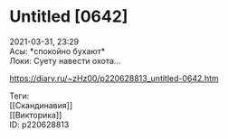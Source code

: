 Untitled [0642]
================

   
 2021-03-31, 23:29   
  Асы: \*спокойно бухают\*   
 Локи: Суету навести охота...   
    
 <https://diary.ru/~zHz00/p220628813_untitled-0642.htm>   
   
 Теги:   
 [[Скандинавия]]   
 [[Викторика]]   
 ID: p220628813